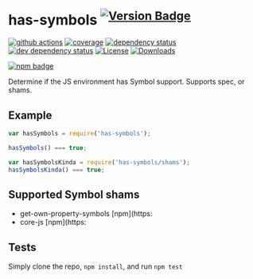 # has-symbols <sup>[![Version Badge][2]][1]</sup>

[![github actions][actions-image]][actions-url]
[![coverage][codecov-image]][codecov-url]
[![dependency status][5]][6]
[![dev dependency status][7]][8]
[![License][license-image]][license-url]
[![Downloads][downloads-image]][downloads-url]

[![npm badge][11]][1]

Determine if the JS environment has Symbol support. Supports spec, or shams.

## Example

```js
var hasSymbols = require('has-symbols');

hasSymbols() === true; 

var hasSymbolsKinda = require('has-symbols/shams');
hasSymbolsKinda() === true; 
```

## Supported Symbol shams
 - get-own-property-symbols [npm](https:
 - core-js [npm](https:

## Tests
Simply clone the repo, `npm install`, and run `npm test`

[1]: https:
[2]: https:
[5]: https:
[6]: https:
[7]: https:
[8]: https:
[11]: https:
[license-image]: https:
[license-url]: LICENSE
[downloads-image]: https:
[downloads-url]: https:
[codecov-image]: https:
[codecov-url]: https:
[actions-image]: https:
[actions-url]: https:
